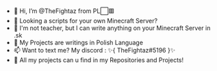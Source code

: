 - 👋 Hi, I’m @TheFightaz from PL⬜🟥
- 👀 Looking a scripts for your own Minecraft Server?
- 🌱 I'm not teacher, but I can write anything on your Minecraft Server in .sk
- 🧬 My Projects are writings in Polish Language
- 📫 Want to text me? My discord : ✨{ TheFightaz#5196 }✨
- 🧨 All my projects can u find in my Repositories and Projects!
<!---
--->
